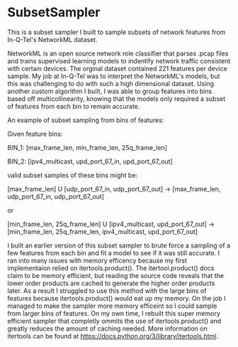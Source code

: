 # SubsetSampler

This is a subset sampler I built to sample subsets of network features from In-Q-Tel's NetworkML dataset.

NetworkML is an open source network role classifier that parses .pcap files and trains supervised learning models to indentify
network traffic consistent with certain devices. The orginal dataset contained 221 features per device sample. My job at In-Q-Tel
was to interpret the NetworkML's models, but this was challenging to do with such a high dimensional dataset.
Using another custom algorithm I built, I was able to group features into bins based off multicollinearity, knowing that the models only required
a subset of features from each bin to remain accurate.

An example of subset sampling from bins of features:

Given feature bins:

BIN_1: [max_frame_len, min_frame_len, 25q_frame_len]

BIN_2: [ipv4_multicast, upd_port_67_in, upd_port_67_out]

valid subset samples of these bins might be:

[max_frame_len] U [udp_port_67_in, udp_port_67_out] -> [max_frame_len, udp_port_67_in, udp_port_67_out]

or

[min_frame_len, 25q_frame_len] U [ipv4_multicast, upd_port_67_out] -> [min_frame_len, 25q_frame_len, ipv4_multicast, upd_port_67_out]

I built an earlier version of this subset sampler to brute force a sampling of a few features from each bin and fit a model to see if it was still accurate.
I ran into many issues with memory efficency because my first implementaion relied on itertools.product(). The itertool.product() docs claim to be memory efficient, but reading the
source code reveals that the lower order products are cached to generate the higher order products later. As a result I struggled to use this method with the large bins of features
because itertools.product() would eat up my memory. On the job I managed to make the sampler more memory efficeint so I could sample from larger bins of features.
On my own time, I rebuilt this super memory efficient sampler that completly ommits the use of itertools.product() and greatly reduces the amount of caching needed.
More information on itertools can be found at https://docs.python.org/3/library/itertools.html.
